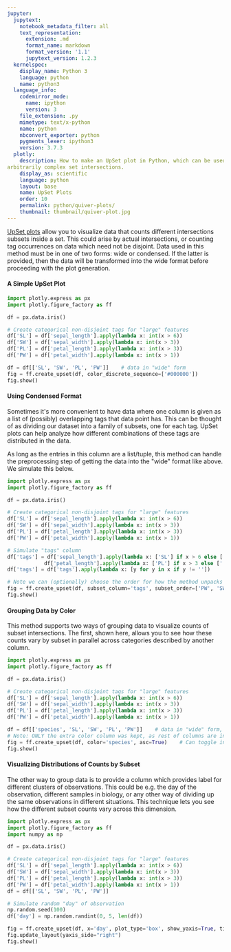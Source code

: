 ```yaml
---
jupyter:
  jupytext:
    notebook_metadata_filter: all
    text_representation:
      extension: .md
      format_name: markdown
      format_version: '1.1'
      jupytext_version: 1.2.3
  kernelspec:
    display_name: Python 3
    language: python
    name: python3
  language_info:
    codemirror_mode:
      name: ipython
      version: 3
    file_extension: .py
    mimetype: text/x-python
    name: python
    nbconvert_exporter: python
    pygments_lexer: ipython3
    version: 3.7.3
  plotly:
    description: How to make an UpSet plot in Python, which can be used to display counts of 
arbitrarily complex set intersections.
    display_as: scientific
    language: python
    layout: base
    name: UpSet Plots
    order: 10
    permalink: python/quiver-plots/
    thumbnail: thumbnail/quiver-plot.jpg
---
```


[UpSet plots](https://en.wikipedia.org/wiki/UpSet_Plot) allow you to visualize data that counts different intersections
subsets inside a set. This could arise by actual intersections, or counting tag occurrences on data which need not be 
disjoint. Data used in this method must be in one of two forms: wide or condensed. If the latter is provided, then the
data will be transformed into the wide format before proceeding with the plot generation. 

#### A Simple UpSet Plot
```python
import plotly.express as px
import plotly.figure_factory as ff

df = px.data.iris()

# Create categorical non-disjoint tags for "large" features
df['SL'] = df['sepal_length'].apply(lambda x: int(x > 6))
df['SW'] = df['sepal_width'].apply(lambda x: int(x > 3))
df['PL'] = df['petal_length'].apply(lambda x: int(x > 3))
df['PW'] = df['petal_width'].apply(lambda x: int(x > 1))

df = df[['SL', 'SW', 'PL', 'PW']]    # data in "wide" form
fig = ff.create_upset(df, color_discrete_sequence=['#000000'])
fig.show()
```


#### Using Condensed Format

Sometimes it's more convenient to have data where one column is given as a list of (possibly) overlapping tags that data
point has. This can be thought of as dividing our dataset into a family of subsets, one for each tag. UpSet plots can help
analyze how different combinations of these tags are distributed in the data. 

As long as the entries in this column are a list/tuple, this method can handle the preprocessing step of getting the 
data into the "wide" format like above. We simulate this below.

```python
import plotly.express as px
import plotly.figure_factory as ff

df = px.data.iris()

# Create categorical non-disjoint tags for "large" features
df['SL'] = df['sepal_length'].apply(lambda x: int(x > 6))
df['SW'] = df['sepal_width'].apply(lambda x: int(x > 3))
df['PL'] = df['petal_length'].apply(lambda x: int(x > 3))
df['PW'] = df['petal_width'].apply(lambda x: int(x > 1))

# Simulate "tags" column
df['tags'] = df['sepal_length'].apply(lambda x: ['SL'] if x > 6 else ['']) + df['sepal_width'].apply(lambda x: ['SW'] if x > 3 else ['']) + \
            df['petal_length'].apply(lambda x: ['PL'] if x > 3 else ['']) + df['petal_width'].apply(lambda x: ['PW'] if x > 1 else [''])
df['tags'] = df['tags'].apply(lambda x: [y for y in x if y != ''])

# Note we can (optionally) choose the order for how the method unpacks the tags
fig = ff.create_upset(df, subset_column='tags', subset_order=['PW', 'SW', 'PL', 'SL'], color_discrete_sequence=['#000000'])
fig.show()
```

#### Grouping Data by Color

This method supports two ways of grouping data to visualize counts of subset intersections. The first, shown here, 
allows you to see how these counts vary by subset in parallel across categories described by another column.

```python
import plotly.express as px
import plotly.figure_factory as ff

df = px.data.iris()

# Create categorical non-disjoint tags for "large" features
df['SL'] = df['sepal_length'].apply(lambda x: int(x > 6))
df['SW'] = df['sepal_width'].apply(lambda x: int(x > 3))
df['PL'] = df['petal_length'].apply(lambda x: int(x > 3))
df['PW'] = df['petal_width'].apply(lambda x: int(x > 1))

df = df[['species', 'SL', 'SW', 'PL', 'PW']]    # data in "wide" form, with extra "species" column
# Note: ONLY the extra color column was kept, as rest of columns are inferred to make "wide" format subset data
fig = ff.create_upset(df, color='species', asc=True)    # Can toggle in "asc" order
fig.show()
```

#### Visualizing Distributions of Counts by Subset

The other way to group data is to provide a column which provides label for different clusters of observations. This
could be e.g. the day of the observation, different samples in biology, or any other way of dividing up the same 
observations in different situations. This technique lets you see how the different subset counts vary across this 
dimension.

```python
import plotly.express as px
import plotly.figure_factory as ff
import numpy as np

df = px.data.iris()

# Create categorical non-disjoint tags for "large" features
df['SL'] = df['sepal_length'].apply(lambda x: int(x > 6))
df['SW'] = df['sepal_width'].apply(lambda x: int(x > 3))
df['PL'] = df['petal_length'].apply(lambda x: int(x > 3))
df['PW'] = df['petal_width'].apply(lambda x: int(x > 1))
df = df[['SL', 'SW', 'PL', 'PW']]

# Simulate random "day" of observation
np.random.seed(100)
df['day'] = np.random.randint(0, 5, len(df))

fig = ff.create_upset(df, x='day', plot_type='box', show_yaxis=True, title='Variation of Tags by Day')
fig.update_layout(yaxis_side="right")
fig.show()
```

